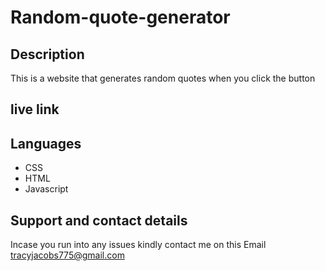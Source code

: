 # Random-quote-generator

## Description

This is a website that generates random quotes when you click the button

## live link

##  Languages 
* CSS
* HTML 
* Javascript

## Support and contact details

Incase you run into any issues kindly contact me on this Email tracyjacobs775@gmail.com
